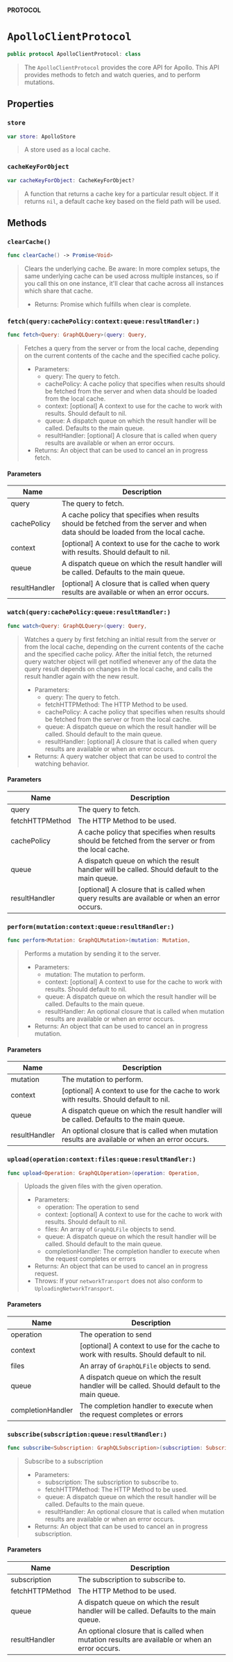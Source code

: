 **PROTOCOL**

# `ApolloClientProtocol`

```swift
public protocol ApolloClientProtocol: class
```

> The `ApolloClientProtocol` provides the core API for Apollo. This API provides methods to fetch and watch queries, and to perform mutations.

## Properties
### `store`

```swift
var store: ApolloStore
```

> A store used as a local cache.

### `cacheKeyForObject`

```swift
var cacheKeyForObject: CacheKeyForObject?
```

> A function that returns a cache key for a particular result object. If it returns `nil`, a default cache key based on the field path will be used.

## Methods
### `clearCache()`

```swift
func clearCache() -> Promise<Void>
```

> Clears the underlying cache.
> Be aware: In more complex setups, the same underlying cache can be used across multiple instances, so if you call this on one instance, it'll clear that cache across all instances which share that cache.
>
> - Returns: Promise which fulfills when clear is complete.

### `fetch(query:cachePolicy:context:queue:resultHandler:)`

```swift
func fetch<Query: GraphQLQuery>(query: Query,
```

> Fetches a query from the server or from the local cache, depending on the current contents of the cache and the specified cache policy.
>
> - Parameters:
>   - query: The query to fetch.
>   - cachePolicy: A cache policy that specifies when results should be fetched from the server and when data should be loaded from the local cache.
>   - context: [optional] A context to use for the cache to work with results. Should default to nil.
>   - queue: A dispatch queue on which the result handler will be called. Defaults to the main queue.
>   - resultHandler: [optional] A closure that is called when query results are available or when an error occurs.
> - Returns: An object that can be used to cancel an in progress fetch.

#### Parameters

| Name | Description |
| ---- | ----------- |
| query | The query to fetch. |
| cachePolicy | A cache policy that specifies when results should be fetched from the server and when data should be loaded from the local cache. |
| context | [optional] A context to use for the cache to work with results. Should default to nil. |
| queue | A dispatch queue on which the result handler will be called. Defaults to the main queue. |
| resultHandler | [optional] A closure that is called when query results are available or when an error occurs. |

### `watch(query:cachePolicy:queue:resultHandler:)`

```swift
func watch<Query: GraphQLQuery>(query: Query,
```

> Watches a query by first fetching an initial result from the server or from the local cache, depending on the current contents of the cache and the specified cache policy. After the initial fetch, the returned query watcher object will get notified whenever any of the data the query result depends on changes in the local cache, and calls the result handler again with the new result.
>
> - Parameters:
>   - query: The query to fetch.
>   - fetchHTTPMethod: The HTTP Method to be used.
>   - cachePolicy: A cache policy that specifies when results should be fetched from the server or from the local cache.
>   - queue: A dispatch queue on which the result handler will be called. Should default to the main queue.
>   - resultHandler: [optional] A closure that is called when query results are available or when an error occurs.
> - Returns: A query watcher object that can be used to control the watching behavior.

#### Parameters

| Name | Description |
| ---- | ----------- |
| query | The query to fetch. |
| fetchHTTPMethod | The HTTP Method to be used. |
| cachePolicy | A cache policy that specifies when results should be fetched from the server or from the local cache. |
| queue | A dispatch queue on which the result handler will be called. Should default to the main queue. |
| resultHandler | [optional] A closure that is called when query results are available or when an error occurs. |

### `perform(mutation:context:queue:resultHandler:)`

```swift
func perform<Mutation: GraphQLMutation>(mutation: Mutation,
```

> Performs a mutation by sending it to the server.
>
> - Parameters:
>   - mutation: The mutation to perform.
>   - context: [optional] A context to use for the cache to work with results. Should default to nil.
>   - queue: A dispatch queue on which the result handler will be called. Defaults to the main queue.
>   - resultHandler: An optional closure that is called when mutation results are available or when an error occurs.
> - Returns: An object that can be used to cancel an in progress mutation.

#### Parameters

| Name | Description |
| ---- | ----------- |
| mutation | The mutation to perform. |
| context | [optional] A context to use for the cache to work with results. Should default to nil. |
| queue | A dispatch queue on which the result handler will be called. Defaults to the main queue. |
| resultHandler | An optional closure that is called when mutation results are available or when an error occurs. |

### `upload(operation:context:files:queue:resultHandler:)`

```swift
func upload<Operation: GraphQLOperation>(operation: Operation,
```

> Uploads the given files with the given operation.
>
> - Parameters:
>   - operation: The operation to send
>   - context: [optional] A context to use for the cache to work with results. Should default to nil.
>   - files: An array of `GraphQLFile` objects to send.
>   - queue: A dispatch queue on which the result handler will be called. Should default to the main queue.
>   - completionHandler: The completion handler to execute when the request completes or errors
> - Returns: An object that can be used to cancel an in progress request.
> - Throws: If your `networkTransport` does not also conform to `UploadingNetworkTransport`.

#### Parameters

| Name | Description |
| ---- | ----------- |
| operation | The operation to send |
| context | [optional] A context to use for the cache to work with results. Should default to nil. |
| files | An array of `GraphQLFile` objects to send. |
| queue | A dispatch queue on which the result handler will be called. Should default to the main queue. |
| completionHandler | The completion handler to execute when the request completes or errors |

### `subscribe(subscription:queue:resultHandler:)`

```swift
func subscribe<Subscription: GraphQLSubscription>(subscription: Subscription,
```

> Subscribe to a subscription
>
> - Parameters:
>   - subscription: The subscription to subscribe to.
>   - fetchHTTPMethod: The HTTP Method to be used.
>   - queue: A dispatch queue on which the result handler will be called. Defaults to the main queue.
>   - resultHandler: An optional closure that is called when mutation results are available or when an error occurs.
> - Returns: An object that can be used to cancel an in progress subscription.

#### Parameters

| Name | Description |
| ---- | ----------- |
| subscription | The subscription to subscribe to. |
| fetchHTTPMethod | The HTTP Method to be used. |
| queue | A dispatch queue on which the result handler will be called. Defaults to the main queue. |
| resultHandler | An optional closure that is called when mutation results are available or when an error occurs. |